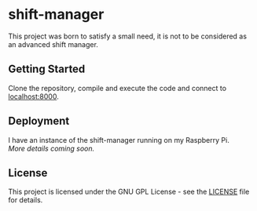 # shift-manager
This project was born to satisfy a small need, it is not to be considered as an advanced shift manager.

## Getting Started
Clone the repository, compile and execute the code and connect to [localhost:8000](http://localhost:8000).

## Deployment
I have an instance of the shift-manager running on my Raspberry Pi. 
<br>_More details coming soon._

## License
This project is licensed under the GNU GPL License - see the [LICENSE](LICENSE) file for details.